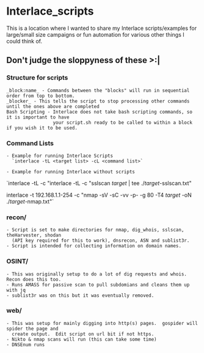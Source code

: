 # Interlace_scripts
This is a location where I wanted to share my Interlace scripts/examples for large/small size campaigns or fun automation for various other things I could think of.
  
## Don't judge the sloppyness of these >:|  
  
### Structure for scripts
    _block:name_ - Commands between the "blocks" will run in sequential order from top to bottom.
    _blocker_ - This tells the script to stop processing other commands until the ones above are completed
    Bash Scripting - Interlace does not take bash scripting commands, so it is important to have  
                     your script.sh ready to be called to within a block if you wish it to be used.
                     
                     
### Command Lists
    - Example for running Interlace Scripts
      `interlace -tL <target list> -cL <command list>`
      
    - Example for running Interlace without scripts
`interlace -tL <target list> -c "interlace -tL <target list> -c "sslscan _target_ | tee ./_target_-sslscan.txt"

interlace -t 192.168.1.1-254 -c "nmap -sV -sC -vv -p- -g 80 -T4 _target_ -oN ./_target_-nmap.txt"`

### recon/
    - Script is set to make directories for nmap, dig_whois, sslscan, theHarvester, shodan 
      (API key required for this to work), dnsrecon, ASN and sublist3r.
    - Script is intended for collecting information on domain names.

### OSINT/
    - This was originally setup to do a lot of dig requests and whois.  Recon does this too.
    - Runs AMASS for passive scan to pull subdomians and cleans them up with jq
    - sublist3r was on this but it was eventually removed.

### web/
    - This was setup for mainly digging into http(s) pages.  gospider will spider the page and 
      create output.  Edit script on url bit if not https.
    - Nikto & nmap scans will run (this can take some time)
    - DNSEnum runs
